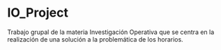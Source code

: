 # IO_Project
Trabajo grupal de la materia Investigación Operativa que se centra en la realización de una solución a la problemática de los horarios.
